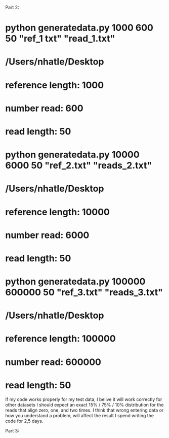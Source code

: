 Part 2:
# python generatedata.py 1000 600 50 "ref_1 txt" "read_1.txt"
# /Users/nhatle/Desktop
# reference length:  1000
# number read:  600
# read length:  50
# python generatedata.py 10000 6000 50 "ref_2.txt" "reads_2.txt"
# /Users/nhatle/Desktop
# reference length:  10000
# number read:  6000
# read length:  50
# python generatedata.py 100000 600000 50 "ref_3.txt" "reads_3.txt"
# /Users/nhatle/Desktop
# reference length:  100000
# number read:  600000
# read length:  50
If my code works properly for my test data, I belive it will work correctly for other datasets
I should expect an exact 15% / 75% / 10% distribution for the reads that align zero, one, and
two times. I think that wrong entering data or how you understand a problem, will affect the result
I spend writing the code for 2,5 days.

Part 3:
